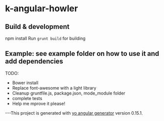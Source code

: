 # k-angular-howler

## Build & development
npm install
Run `grunt build` for building

## Example: see example folder on how to use it and add dependencies
TODO:
- Bower install
- Replace font-awesome with a light library
- Cleanup gruntfile.js, package.json, mode_module folder
- complete tests
- Help me mprove it please!

---This project is generated with [yo angular generator](https://github.com/yeoman/generator-angular)
version 0.15.1.
